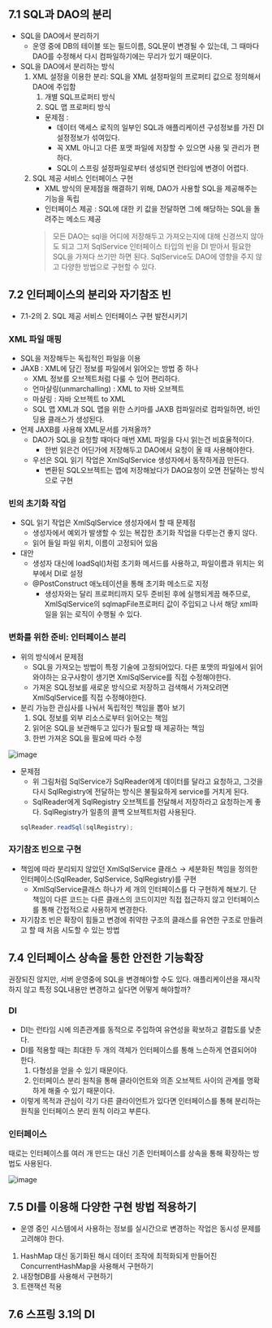 <!-- ## 인터페이스를 통한 분리
* 같은 클래스의 코드이지만 책임이 다른 코드는 직접 접근하지 않고 인터페이스를 통해 간접적으로 사용 -->

## 7.1 SQL과 DAO의 분리
* SQL을 DAO에서 분리하기
    * 운영 중에 DB의 테이블 또는 필드이름, SQL문이 변경될 수 있는데, 그 때마다 DAO를 수정해서 다시 컴파일하기에는 무리가 있기 때문이다.
*  SQL을 DAO에서 분리하는 방식
    1. XML 설정을 이용한 분리: SQL을 XML 설정파일의 프로퍼티 값으로 정의해서 DAO에 주입함
        1) 개별 SQL프로퍼티 방식
        2) SQL 맵 프로퍼티 방식
        - 문제점 : 
            * 데이터 액세스 로직의 일부인 SQL과 애플리케이션 구성정보를 가진 DI설정정보가 섞여있다.
            * 꼭 XML 아니고 다른 포맷 파일에 저장할 수 있으면 사용 및 관리가 편하다.
            * SQL이 스프링 설정파일로부터 생성되면 런타임에 변경이 어렵다.
    2. SQL 제공 서비스 인터페이스 구현
        * XML 방식의 문제점을 해결하기 위해, DAO가 사용할 SQL을 제공해주는 기능을 독립
        * 인터페이스 제공 : SQL에 대한 키 값을 전달하면 그에 해당하는 SQL을 돌려주는 메소드 제공
        > 모든 DAO는 sql을 어디에 저장해두고 가져오는지에 대해 신경쓰지 않아도 되고 그저 SqlService 인터페이스 타입의 빈을 DI 받아서 필요한 SQL을 가져다 쓰기만 하면 된다. SqlService도 DAO에 영향을 주지 않고 다양한 방법으로 구현할 수 있다.

## 7.2 인터페이스의 분리와 자기참조 빈
* 7.1-2의 2. SQL 제공 서비스 인터페이스 구현 발전시키기
### XML 파일 매핑
* SQL을 저장해두는 독립적인 파일을 이용
* JAXB : XML에 담긴 정보를 파일에서 읽어오는 방법 중 하나
    * XML 정보를 오브젝트처럼 다룰 수 있어 편리하다.
    * 언마샬링(unmarchalling) : XML to 자바 오브젝트
    * 마샬링 : 자바 오브젝트 to XML
    * SQL 맵 XML과 SQL 맵을 위한 스키마를 JAXB 컴파일러로 컴파일하면, 바인딩용 클래스가 생성된다.
* 언제 JAXB를 사용해 XML문서를 가져올까?
    * DAO가 SQL을 요청할 때마다 매번 XML 파일을 다시 읽는건 비효율적이다.
        * 한번 읽은건 어딘가에 저장해두고 DAO에서 요청이 올 때 사용해야한다.
    * 우선은 SQL 읽기 작업은 XmlSqlService 생성자에서 동작하게끔 만든다.
        * 변환된 SQL오브젝트는 맵에 저장해놨다가 DAO요청이 오면 전달하는 방식으로 구현
### 빈의 초기화 작업
* SQL 읽기 작업은 XmlSqlService 생성자에서 할 때 문제점
    * 생성자에서 예외가 발생할 수 있는 복잡한 초기화 작업을 다루는건 좋지 않다.
    * 읽어 들일 파일 위치, 이름이 고정되어 있음
* 대안 
    * 생성자 대신에 loadSql()처럼 초기화 메서드를 사용하고, 파일이름과 위치는 외부에서 DI로 설정
    * @PostConstruct 애노테이션을 통해 초기화 메소드로 지정
        * 생성자와는 달리 프로퍼티까지 모두 준비된 후에 실행되게끔 해주므로, XmlSqlService의 sqlmapFile프로퍼티 값이 주입되고 나서 해당 xml파일을 읽는 로직이 수행될 수 있다.

### 변화를 위한 준비: 인터페이스 분리
* 위의 방식에서 문제점
    * SQL을 가져오는 방법이 특정 기술에 고정되어있다. 다른 포맷의 파일에서 읽어와야하는 요구사항이 생기면 XmlSqlService를 직접 수정해야한다.
    * 가져온 SQL정보를 새로운 방식으로 저장하고 검색해서 가져오려면 XmlSqlService를 직접 수정해야한다.
* 분리 가능한 관심사를 나눠서 독립적인 책임을 뽑아 보기
    1. SQL 정보를 외부 리소스로부터 읽어오는 책임
    2. 읽어온 SQL을 보관해두고 있다가 필요할 때 제공하는 책임
    3. 한번 가져온 SQL을 필요에 따라 수정

![image](https://github.com/kmularise/TIL/assets/106499310/dced0a82-fcc9-492b-b46c-775b67f07936)

* 문제점
    * 위 그림처럼 SqlService가 SqlReader에게 데이터를 달라고 요청하고, 그것을 다시 SqlRegistry에 전달하는 방식은 불필요하게 service를 거치게 된다.
    * SqlReader에게 SqlRegistry 오브젝트를 전달해서 저장하라고 요청하는게 좋다. SqlRegistry가 일종의 콜백 오브젝트처럼 사용된다.
    ```java
    sqlReader.readSql(sqlRegistry);
    ```

### 자기참조 빈으로 구현
* 책임에 따라 분리되지 않았던 XmlSqlService 클래스 → 세분화된 책임을 정의한 인터페이스(SqlReader, SqlService, SqlRegistry)를 구현
    * XmlSqlService클래스 하나가 세 개의 인터페이스를 다 구현하게 해보기. 단 책임이 다른 코드는 다른 클래스의 코드이지만 직접 접근하지 않고 인터페이스를 통해 간접적으로 사용하게 변경한다.
* 자기참조 빈은 확장이 힘들고 변경에 취약한 구조의 클래스를 유연한 구조로 만들려고 할 때 처음 시도할 수 있는 방법


## 7.4 인터페이스 상속을 통한 안전한 기능확장
권장되진 않지만, 서버 운영중에 SQL을 변경해야할 수도 있다. 애플리케이션을 재시작하지 않고 특정 SQL내용만 변경하고 싶다면 어떻게 해야할까?

### DI
* DI는 런타임 시에 의존관계를 동적으로 주입하여 유연성을 확보하고 결합도를 낮춘다.
* DI를 적용할 때는 최대한 두 개의 객체가 인터페이스를 통해 느슨하게 연결되어야 한다.
    1. 다형성을 얻을 수 있기 때문이다.
    2. 인터페이스 분리 원칙을 통해 클라이언트와 의존 오브젝트 사이의 관계를 명확하게 해줄 수 있기 때문이다.
* 이렇게 목적과 관심이 각기 다른 클라이언트가 있다면 인터페이스를 통해 분리하는 원칙을 인터페이스 분리 원칙 이라고 부른다.

### 인터페이스 
때로는 인터페이스를 여러 개 만드는 대신 기존 인터페이스를 상속을 통해 확장하는 방법도 사용된다.

![image](https://github.com/kmularise/TIL/assets/106499310/af947f7a-2f4f-4808-83db-851046bd99b3)

## 7.5 DI를 이용해 다양한 구현 방법 적용하기
* 운영 중인 시스템에서 사용하는 정보를 실시간으로 변경하는 작업은 동시성 문제를 고려해야 한다.
1. HashMap 대신 동기화된 해시 데이터 조작에 최적화되게 만들어진 ConcurrentHashMap을 사용해서 구현하기
2. 내장형DB를 사용해서 구현하기
3. 트랜잭션 적용

## 7.6 스프링 3.1의 DI
